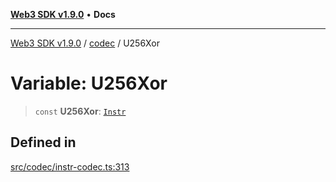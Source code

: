 [**Web3 SDK v1.9.0**](../../../README.md) • **Docs**

***

[Web3 SDK v1.9.0](../../../globals.md) / [codec](../README.md) / U256Xor

# Variable: U256Xor

> `const` **U256Xor**: [`Instr`](../type-aliases/Instr.md)

## Defined in

[src/codec/instr-codec.ts:313](https://github.com/Mystic-Nayy/alephium-web3/blob/ee41f5e0e7d7fb0b155fe62f05b2ac03772895ca/packages/web3/src/codec/instr-codec.ts#L313)
